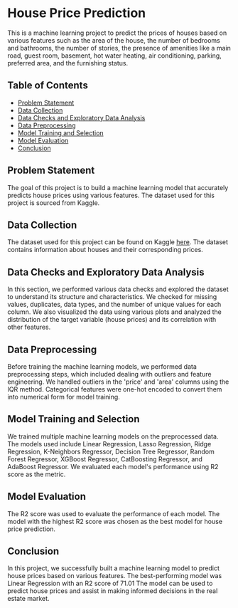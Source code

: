 # House Price Prediction

This is a machine learning project to predict the prices of houses based on various features such as the area of the house, the number of bedrooms and bathrooms, the number of stories, the presence of amenities like a main road, guest room, basement, hot water heating, air conditioning, parking, preferred area, and the furnishing status.

## Table of Contents

- [Problem Statement](#problem-statement)
- [Data Collection](#data-collection)
- [Data Checks and Exploratory Data Analysis](#data-checks-and-exploratory-data-analysis)
- [Data Preprocessing](#data-preprocessing)
- [Model Training and Selection](#model-training-and-selection)
- [Model Evaluation](#model-evaluation)
- [Conclusion](#conclusion)

## Problem Statement

The goal of this project is to build a machine learning model that accurately predicts house prices using various features. The dataset used for this project is sourced from Kaggle.

## Data Collection

The dataset used for this project can be found on Kaggle [here](https://www.kaggle.com/datasets/yasserh/housing-prices-dataset). The dataset contains information about houses and their corresponding prices.

## Data Checks and Exploratory Data Analysis

In this section, we performed various data checks and explored the dataset to understand its structure and characteristics. We checked for missing values, duplicates, data types, and the number of unique values for each column. We also visualized the data using various plots and analyzed the distribution of the target variable (house prices) and its correlation with other features.

## Data Preprocessing

Before training the machine learning models, we performed data preprocessing steps, which included dealing with outliers and feature engineering. We handled outliers in the 'price' and 'area' columns using the IQR method. Categorical features were one-hot encoded to convert them into numerical form for model training.

## Model Training and Selection

We trained multiple machine learning models on the preprocessed data. The models used include Linear Regression, Lasso Regression, Ridge Regression, K-Neighbors Regressor, Decision Tree Regressor, Random Forest Regressor, XGBoost Regressor, CatBoosting Regressor, and AdaBoost Regressor. We evaluated each model's performance using R2 score as the metric.

## Model Evaluation

The R2 score was used to evaluate the performance of each model. The model with the highest R2 score was chosen as the best model for house price prediction.

## Conclusion

In this project, we successfully built a machine learning model to predict house prices based on various features. The best-performing model was Linear Regression with an R2 score of 71.01 The model can be used to predict house prices and assist in making informed decisions in the real estate market.

